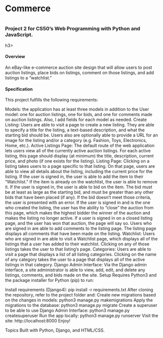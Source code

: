 <h1> Commerce <h1>
  
<h3>Project 2 for CS50’s Web Programming with Python and JavaScript.</h3>h3>

<h4>Overview</h4>
An eBay-like e-commerce auction site design that will allow users to post auction listings, place bids on listings, comment on those listings, and add listings to a “watchlist.”

<h4>Specification</h4>
This project fulfills the following requirements:

Models: the application has at least three models in addition to the User model: one for auction listings, one for bids, and one for comments made on auction listings. Also, I add fields for each model as needed.
Create Listing: Users are able to visit a page to create a new listing. They are able to specify a title for the listing, a text-based description, and what the starting bid should be. Users also are optionally able to provide a URL for an image for the listing and/or a category (e.g. Fashion, Toys, Electronics, Home, etc.).
Active Listings Page: The default route of the web application lets users view all of the currently active auction listings. For each active listing, this page should display (at minimum) the title, description, current price, and photo (if one exists for the listing).
Listing Page: Clicking on a listing takes users to a page specific to that listing. On that page, users are able to view all details about the listing, including the current price for the listing.
If the user is signed in, the user is able to add the item to their “Watchlist.” If the item is already on the watchlist, the user is able to remove it.
If the user is signed in, the user is able to bid on the item. The bid must be at least as large as the starting bid, and must be greater than any other bids that have been placed (if any). If the bid doesn’t meet those criteria, the user is presented with an error.
If the user is signed in and is the one who created the listing, the user has the ability to “close” the auction from this page, which makes the highest bidder the winner of the auction and makes the listing no longer active.
If a user is signed in on a closed listing page, and the user has won that auction, the page will say so.
Users who are signed in are able to add comments to the listing page. The listing page displays all comments that have been made on the listing.
Watchlist: Users who are signed in are able to visit a Watchlist page, which displays all of the listings that a user has added to their watchlist. Clicking on any of those listings takes the user to that listing’s page.
Categories: Users are able to visit a page that displays a list of all listing categories. Clicking on the name of any category takes the user to a page that displays all of the active listings in that category.
Django Admin Interface: Via the Django admin interface, a site administrator is able to view, add, edit, and delete any listings, comments, and bids made on the site.
Setup
Requires Python3 and the package installer for Python (pip) to run:

Install requirements (Django4): pip install -r requirements.txt
After cloning the repository, refer to the project folder and:
Create new migrations based on the changes in models: python3 manage.py makemigrations
Apply the migrations to the database: python3 manage.py migrate
Create a superuser to be able to use Django Admin Interface: python3 manage.py createsuperuser
Run the app locally: python3 manage.py runserver
Visit the site: http://localhost:8000
Enjoy!

Topics
Built with Python, Django, and HTML/CSS.
